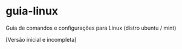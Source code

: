 # guia-linux

Guia de comandos e configurações para Linux (distro ubuntu / mint)

[Versão inicial e incompleta]
